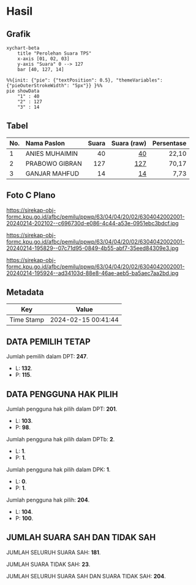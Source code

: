 # Hasil

## Grafik

```mermaid
xychart-beta
    title "Perolehan Suara TPS"
    x-axis [01, 02, 03]
    y-axis "Suara" 0 --> 127
    bar [40, 127, 14]
```

```mermaid
%%{init: {"pie": {"textPosition": 0.5}, "themeVariables": {"pieOuterStrokeWidth": "5px"}} }%%
pie showData
    "1" : 40
    "2" : 127
    "3" : 14
```

## Tabel

| No. | Nama Paslon    | Suara | Suara (raw) | Persentase |
|:--- |:-------------- | -----:| -----------:| ----------:|
| 1   | ANIES MUHAIMIN | 40    | [40][p-1]   | 22,10      |
| 2   | PRABOWO GIBRAN | 127   | [127][p-2]  | 70,17      |
| 3   | GANJAR MAHFUD  | 14    | [14][p-3]   | 7,73       |


[p-1]: https://github.com/gigit-pemilu/pemilu-2024-63-kalimantan-selatan/blob/main/pilpres/hitung-suara/sub/63-kalimantan-selatan/sub/04-barito-kuala/sub/04-anjir-muara/sub/2002-anjir-muara-kota/sub/001-tps/sub/paslon-1.txt
[p-2]: https://github.com/gigit-pemilu/pemilu-2024-63-kalimantan-selatan/blob/main/pilpres/hitung-suara/sub/63-kalimantan-selatan/sub/04-barito-kuala/sub/04-anjir-muara/sub/2002-anjir-muara-kota/sub/001-tps/sub/paslon-2.txt
[p-3]: https://github.com/gigit-pemilu/pemilu-2024-63-kalimantan-selatan/blob/main/pilpres/hitung-suara/sub/63-kalimantan-selatan/sub/04-barito-kuala/sub/04-anjir-muara/sub/2002-anjir-muara-kota/sub/001-tps/sub/paslon-3.txt

## Foto C Plano

https://sirekap-obj-formc.kpu.go.id/afbc/pemilu/ppwp/63/04/04/20/02/6304042002001-20240214-202102--c696730d-e086-4c44-a53e-0951ebc3bdcf.jpg

https://sirekap-obj-formc.kpu.go.id/afbc/pemilu/ppwp/63/04/04/20/02/6304042002001-20240214-195829--07c71d95-0849-4b55-abf7-35eed84309e3.jpg

https://sirekap-obj-formc.kpu.go.id/afbc/pemilu/ppwp/63/04/04/20/02/6304042002001-20240214-195924--ad34103d-88e8-46ae-aeb5-ba5aec7aa2bd.jpg


## Metadata

| Key        | Value               |
| ---------- | ------------------- |
| Time Stamp | 2024-02-15 00:41:44 |


## DATA PEMILIH TETAP

Jumlah pemilih dalam DPT: **247**.
 * L: **132**.
 * P: **115**.

## DATA PENGGUNA HAK PILIH

Jumlah pengguna hak pilih dalam DPT: **201**.
 * L: **103**.
 * P: **98**.

Jumlah pengguna hak pilih dalam DPTb: **2**.
 * L: **1**.
 * P: **1**.

Jumlah pengguna hak pilih dalam DPK: **1**.
 * L: **0**.
 * P: **1**.

Jumlah pengguna hak pilih: **204**.
 * L: **104**.
 * P: **100**.

## JUMLAH SUARA SAH DAN TIDAK SAH

JUMLAH SELURUH SUARA SAH: **181**.

JUMLAH SUARA TIDAK SAH: **23**.

JUMLAH SELURUH SUARA SAH DAN SUARA TIDAK SAH: **204**.


